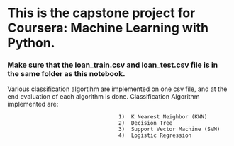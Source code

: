 # This is the capstone project for Coursera: Machine Learning with Python.
### Make sure that the loan_train.csv and loan_test.csv file is in the same folder as this notebook.

Various classification algortihm are implemented on one csv file, and at the end evaluation of each algorithm is done.
Classification Algorithm implemented are: 
                                      
                                      
                                       1)  K Nearest Neighbor (KNN)
                                       2)  Decision Tree
                                       3)  Support Vector Machine (SVM)
                                       4)  Logistic Regression
